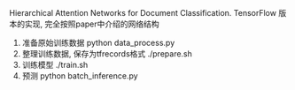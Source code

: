 Hierarchical Attention Networks for Document Classification. TensorFlow 版本的实现, 完全按照paper中介绍的网络结构

1. 准备原始训练数据
python data_process.py
2. 整理训练数据, 保存为tfrecords格式
./prepare.sh
3. 训练模型
./train.sh
4. 预测
python batch_inference.py
